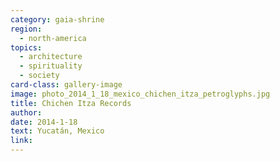 ```yaml
---
category: gaia-shrine
region:
  - north-america
topics:
  - architecture
  - spirituality
  - society
card-class: gallery-image
image: photo_2014_1_18_mexico_chichen_itza_petroglyphs.jpg
title: Chichen Itza Records
author:
date: 2014-1-18
text: Yucatán, Mexico
link:
---
```

